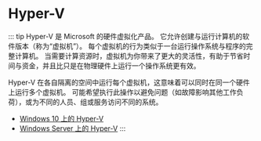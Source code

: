 # Hyper-V

::: tip
Hyper-V 是 Microsoft 的硬件虚拟化产品。
它允许创建与运行计算机的软件版本（称为“虚拟机”）。
每个虚拟机的行为类似于一台运行操作系统与程序的完整计算机。
当需要计算资源时，虚拟机为你带来了更大的灵活性，有助于节省时间与资金，并且比只是在物理硬件上运行一个操作系统更有效。

Hyper-V 在各自隔离的空间中运行每个虚拟机，这意味着可以同时在同一个硬件上运行多个虚拟机。
可能希望执行此操作以避免问题（如故障影响其他工作负荷），或为不同的人员、组或服务访问不同的系统。

- [Windows 10 上的 Hyper-V](https://docs.microsoft.com/zh-cn/virtualization/hyper-v-on-windows/)
- [Windows Server 上的 Hyper-V](https://docs.microsoft.com/zh-cn/windows-server/virtualization/hyper-v/hyper-v-on-windows-server)
:::
